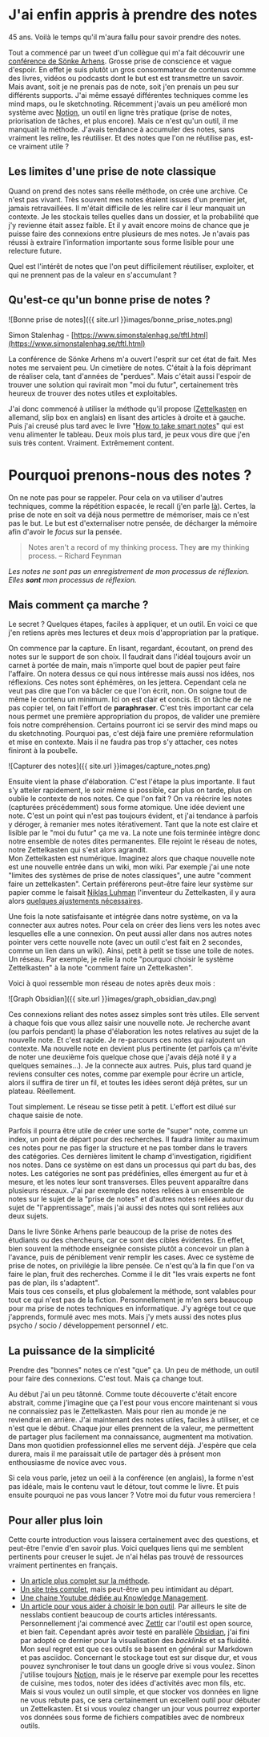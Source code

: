 # J'ai enfin appris à prendre des notes

45 ans. Voilà le temps qu'il m'aura fallu pour savoir prendre des notes. 

Tout a commencé par un tweet d'un collègue qui m'a fait découvrir une [conférence de Sönke Arhens](https://www.youtube.com/watch?v=nPOI4f7yCag). Grosse prise de conscience et vague d'espoir. En effet je suis plutôt un gros consommateur de contenus comme des livres, vidéos ou podcasts dont le but est est transmettre un savoir. Mais avant, soit je ne prenais pas de note, soit j'en prenais un peu sur différents supports. J'ai même essayé différentes techniques comme les mind maps, ou le sketchnoting. Récemment j'avais un peu amélioré mon système avec [Notion](http://notion.so), un outil en ligne très pratique (prise de notes, priorisation de tâches, et plus encore). Mais ce n'est qu'un outil, il me manquait la méthode. J'avais tendance à accumuler des notes, sans vraiment les relire, les réutiliser. Et des notes que l'on ne réutilise pas, est-ce vraiment utile ? 

## Les limites d'une prise de note classique

Quand on prend des notes sans réelle méthode, on crée une archive. Ce n'est pas vivant. Très souvent mes notes étaient issues d'un premier jet, jamais retravaillées. Il m'était difficile de les relire car il leur manquait un contexte. Je les stockais telles quelles dans un dossier, et la probabilité que j'y revienne était assez faible. Et il y avait encore moins de chance que je puisse faire des connexions entre plusieurs de mes notes. Je n'avais pas réussi à extraire l'information importante sous forme lisible pour une relecture future. 

Quel est l'intérêt de notes que l'on peut difficilement réutiliser, exploiter, et qui ne prennent pas de la valeur en s'accumulant ? 

## Qu'est-ce qu'un bonne prise de notes ?

![Bonne prise de notes]({{ site.url }}images/bonne_prise_notes.png)

Simon Stalenhag - [https://www.simonstalenhag.se/tftl.html](https://www.simonstalenhag.se/tftl.html)

La conférence de Sönke Arhens m'a ouvert l'esprit sur cet état de fait. Mes notes me servaient peu. Un cimetière de notes. C'était à la fois déprimant de réaliser cela, tant d'années de "perdues". Mais c'était aussi l'espoir de trouver une solution qui ravirait mon "moi du futur", certainement très heureux de trouver des notes utiles et exploitables. 

J'ai donc commencé à utiliser la méthode qu'il propose ([Zettelkasten](https://en.wikipedia.org/wiki/Zettelkasten) en allemand, slip box en anglais) en lisant des articles à droite et à gauche. Puis j'ai creusé plus tard avec le livre "[How to take smart notes](https://takesmartnotes.com/#book)" qui est venu alimenter le tableau. Deux mois plus tard, je peux vous dire que j'en suis très content. Vraiment. Extrêmement content. 

# Pourquoi prenons-nous des notes ?

On ne note pas pour se rappeler. Pour cela on va utiliser d'autres techniques, comme la répétition espacée, le recall (j'en parle [là](http://fego.github.io/2020/09/27/Apprendre-%C3%A0-apprendre.html)). Certes, la prise de note en soit va déjà nous permettre de mémoriser, mais ce n'est pas le but. Le but est d'externaliser notre pensée, de décharger la mémoire afin d'avoir le *focus* sur la pensée. 

> Notes aren't a record of my thinking process. They **are** my thinking process.
– Richard Feynman

*Les notes ne sont pas un enregistrement de mon processus de réflexion. Elles **sont** mon processus de réflexion.*

## Mais comment ça marche ?

Le secret ? Quelques étapes, faciles à appliquer, et un outil. En voici ce que j'en retiens après mes lectures et deux mois d'appropriation par la pratique. 

On commence par la capture. En lisant, regardant, écoutant, on prend des notes sur le support de son choix. Il faudrait dans l'idéal toujours avoir un carnet à portée de main, mais n'importe quel bout de papier peut faire l'affaire. On notera dessus ce qui nous intéresse mais aussi nos idées, nos réflexions. Ces notes sont éphémères, on les jettera. Cependant cela ne veut pas dire que l'on va bâcler ce que l'on écrit, non. On soigne tout de même le contenu un minimum. Ici on est clair et concis. Et on tâche de ne pas copier tel, on fait l'effort de **paraphraser**. C'est très important car cela nous permet une première appropriation du propos, de valider une première fois notre compréhension. 
Certains pourront ici se servir des mind maps ou du sketchnoting. Pourquoi pas, c'est déjà faire une première reformulation et mise en contexte. Mais il ne faudra pas trop s'y attacher, ces notes finiront à la poubelle. 

![Capturer des notes]({{ site.url }}images/capture_notes.png)

Ensuite vient la phase d'élaboration. C'est l'étape la plus importante. Il faut s'y atteler rapidement, le soir même si possible, car plus on tarde, plus on oublie le contexte de nos notes. Ce que l'on fait ? On va réécrire les notes (capturées précédemment) sous forme atomique. Une idée devient une note. C'est un point qui n'est pas toujours évident, et j'ai tendance à parfois y déroger, à remanier mes notes itérativement. Tant que la note est claire et lisible par le "moi du futur" ça me va. La note une fois terminée intègre donc notre ensemble de notes dites permanentes. Elle rejoint le réseau de notes, notre Zettelkasten qui s'est alors agrandit.  
Mon Zettelkasten est numérique. Imaginez alors que chaque nouvelle note est une nouvelle entrée dans un wiki, mon wiki. Par exemple j'ai une note "limites des systèmes de prise de notes classiques", une autre "comment faire un zettelkasten".  Certain préférerons peut-être faire leur système sur papier comme le faisait [Niklas Luhman](https://fr.wikipedia.org/wiki/Niklas_Luhmann) l'inventeur du Zettelkasten, il y aura alors [quelques ajustements nécessaires](https://www.lesswrong.com/posts/NfdHG6oHBJ8Qxc26s/the-zettelkasten-method-1).

Une fois la note satisfaisante et intégrée dans notre système, on va la connecter aux autres notes. Pour cela on créer des liens vers les notes avec lesquelles elle a une connexion. On peut aussi aller dans nos autres notes pointer vers cette nouvelle note (avec un outil c'est fait en 2 secondes, comme un lien dans un wiki). Ainsi, petit à petit se tisse une toile de notes. Un réseau. Par exemple, je relie la note "pourquoi choisir le système Zettelkasten" à la note "comment faire un Zettelkasten". 

Voici à quoi ressemble mon réseau de notes après deux mois : 

![Graph Obsidian]({{ site.url }}images/graph_obsidian_dav.png)

Ces connexions reliant des notes assez simples sont très utiles. Elle servent à chaque fois que vous allez saisir une nouvelle note. Je recherche avant (ou parfois pendant) la phase d'élaboration les notes relatives au sujet de la nouvelle note. Et c'est rapide. Je re-parcours ces notes qui rajoutent un contexte. Ma nouvelle note en devient plus pertinente (et parfois ça m'évite de noter une deuxième fois quelque chose que j'avais déjà noté il y a quelques semaines...). Je la connecte aux autres. Puis, plus tard quand je reviens consulter ces notes, comme par exemple pour écrire un article, alors il suffira de tirer un fil, et toutes les idées seront déjà prêtes, sur un plateau. Réellement. 

Tout simplement. Le réseau se tisse petit à petit. L'effort est dilué sur chaque saisie de note. 

Parfois il pourra être utile de créer une sorte de "super" note, comme un index, un point de départ pour des recherches. Il faudra limiter au maximum ces notes pour ne pas figer la structure et ne pas tomber dans le travers des catégories. Ces dernières limitent le champ d'investigation, rigidifient nos notes. Dans ce système on est dans un processus qui part du bas, des notes. Les catégories ne sont pas prédéfinies, elles émergent au fur et à mesure, et les notes leur sont transverses. Elles peuvent apparaître dans plusieurs réseaux. J'ai par exemple des notes reliées à un ensemble de notes sur le sujet de la "prise de notes" et d'autres notes reliées autour du sujet de "l'apprentissage", mais j'ai aussi des notes qui sont reliées aux deux sujets. 

Dans le livre Sönke Arhens parle beaucoup de la prise de notes des étudiants ou des chercheurs, car ce sont des cibles évidentes. En effet, bien souvent la méthode enseignée consiste plutôt a concevoir un plan à l'avance, puis de péniblement venir remplir les cases. Avec ce système de prise de notes, on privilégie la libre pensée. Ce n'est qu'à la fin que l'on va faire le plan, fruit des recherches. Comme il le dit "les vrais experts ne font pas de plan, ils s'adaptent".  
Mais tous ces conseils, et plus globalement la méthode, sont valables pour tout ce qui n'est pas de la fiction. Personnellement je m'en sers beaucoup pour ma prise de notes techniques en informatique. J'y agrège tout ce que j'apprends, formulé avec mes mots. Mais j'y mets aussi des notes plus psycho / socio / développement personnel / etc. 

## La puissance de la simplicité

Prendre des "bonnes" notes ce n'est "que" ça. Un peu de méthode, un outil pour faire des connexions. C'est tout. Mais ça change tout. 

Au début j'ai un peu tâtonné. Comme toute découverte c'était encore abstrait, comme j'imagine que ça l'est pour vous encore maintenant si vous ne connaissiez pas le Zettelkasten. Mais pour rien au monde je ne reviendrai en arrière. J'ai maintenant des notes utiles, faciles à utiliser, et ce n'est que le début. Chaque jour elles prennent de la valeur, me permettent de partager plus facilement ma connaissance, augmentent ma motivation. Dans mon quotidien professionnel elles me servent déjà. J'espère que cela durera, mais il me paraissait utile de partager dès à présent mon enthousiasme de novice avec vous. 

Si cela vous parle, jetez un oeil à la conférence (en anglais), la forme n'est pas idéale, mais le contenu vaut le détour, tout comme le livre. Et puis ensuite pourquoi ne pas vous lancer ? Votre moi du futur vous remerciera ! 

## Pour aller plus loin

Cette courte introduction vous laissera certainement avec des questions, et peut-être l'envie d'en savoir plus. 
Voici quelques liens qui me semblent pertinents pour creuser le sujet. 
Je n'ai hélas pas trouvé de ressources vraiment pertinentes en français.

* [Un article plus complet sur la méthode](https://leananki.com/zettelkasten-method-smart-notes/). 
* [Un site très complet](https://zettelkasten.de/), mais peut-être un peu intimidant au départ. 
* [Une chaine Youtube dédiée au Knowledge Management](https://www.youtube.com/channel/UC85D7ERwhke7wVqskV_DZUA). 
* [Un article pour vous aider à choisir le bon outil](https://nesslabs.com/how-to-choose-the-right-note-taking-app#more-9889). Par ailleurs le site de nesslabs contient beaucoup de courts articles intéressants. Personnellement j'ai commencé avec [Zettlr](https://www.zettlr.com/) car l'outil est open source, et bien fait. Cependant après avoir testé en parallèle [Obsidian](https://obsidian.md/), j'ai fini par adopté ce dernier pour la visualisation des *backlinks* et sa fluidité. Mon seul regret est que ces outils se basent en général sur Markdown et pas asciidoc. Concernant le stockage tout est sur disque dur, et vous pouvez synchroniser le tout dans un google drive si vous voulez. Sinon j'utilise toujours [Notion](https://www.notion.so/Start-here-6c279d3e7e92400d93672bbdd7da1f8a), mais je le réserve par exemple pour les recettes de cuisine, mes todos, noter des idées d'activités avec mon fils, etc. Mais si vous voulez un outil simple, et que stocker vos données en ligne ne vous rebute pas, ce sera certainement un  excellent outil pour débuter un Zettelkasten. Et si vous voulez changer un jour vous pourrez exporter vos données sous forme de fichiers compatibles avec de nombreux outils.